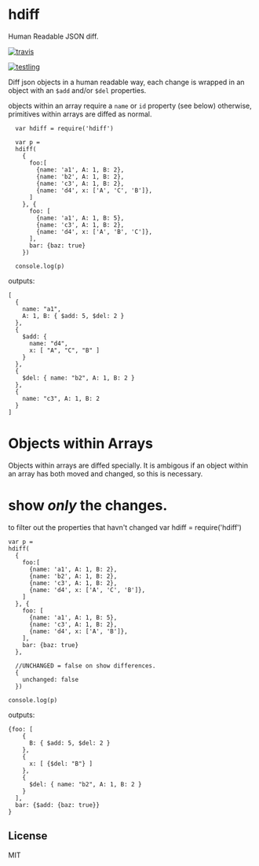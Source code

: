 # hdiff

Human Readable JSON diff.

[![travis](https://travis-ci.org/dominictarr/hdiff.png?branch=master)
](https://travis-ci.org/dominictarr/hdiff)

[![testling](http://ci.testling.com/dominictarr/hdiff.png)
](http://ci.testling.com/dominictarr/hdiff)

Diff json objects in a human readable way,
each change is wrapped in an object with an `$add` and/or
`$del` properties.

objects within an array require a `name` or `id` property (see below)
otherwise, primitives within arrays are diffed as normal.

      var hdiff = require('hdiff')

      var p =
      hdiff(
        {
          foo:[
            {name: 'a1', A: 1, B: 2},
            {name: 'b2', A: 1, B: 2},
            {name: 'c3', A: 1, B: 2},
            {name: 'd4', x: ['A', 'C', 'B']},
          ]
        }, {
          foo: [
            {name: 'a1', A: 1, B: 5},
            {name: 'c3', A: 1, B: 2},
            {name: 'd4', x: ['A', 'B', 'C']},
          ],
          bar: {baz: true}
        })

      console.log(p)

outputs:

    [
      {
        name: "a1",
        A: 1, B: { $add: 5, $del: 2 }
      },
      {
        $add: {
          name: "d4",
          x: [ "A", "C", "B" ]
        }
      },
      {
        $del: { name: "b2", A: 1, B: 2 }
      },
      {
        name: "c3", A: 1, B: 2
      }
    ]

# Objects within Arrays

Objects within arrays are diffed specially.
It is ambigous if an object within an array has both moved and changed,
so this is necessary.

# show _only_ the changes.

to filter out the properties that havn't changed
    var hdiff = require('hdiff')

    var p =
    hdiff(
      {
        foo:[
          {name: 'a1', A: 1, B: 2},
          {name: 'b2', A: 1, B: 2},
          {name: 'c3', A: 1, B: 2},
          {name: 'd4', x: ['A', 'C', 'B']},
        ]
      }, {
        foo: [
          {name: 'a1', A: 1, B: 5},
          {name: 'c3', A: 1, B: 2},
          {name: 'd4', x: ['A', 'B']},
        ],
        bar: {baz: true}
      },

      //UNCHANGED = false on show differences.
      {
        unchanged: false
      })

    console.log(p)

outputs:

    {foo: [
        {
          B: { $add: 5, $del: 2 }
        },
        {
          x: [ {$del: "B"} ]
        },
        {
          $del: { name: "b2", A: 1, B: 2 }
        }
      ],
      bar: {$add: {baz: true}}
    }

## License

MIT
